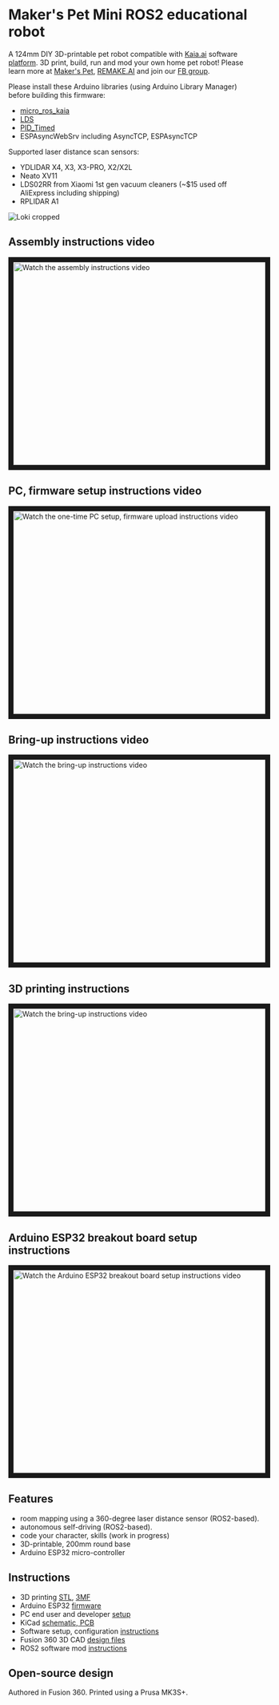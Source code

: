# Maker's Pet Mini ROS2 educational robot

A 124mm DIY 3D-printable pet robot compatible with [Kaia.ai](https://kaia.ai) software [platform](https://github.com/kaiaai/). 3D print, build, run and mod your own home pet robot! Please learn more at [Maker's Pet](https://makerspet.com), [REMAKE.AI](https://remake.ai) and join our [FB group](https://www.facebook.com/groups/243730868651472/).

Please install these Arduino libraries (using Arduino Library Manager) before building this firmware:
- [micro_ros_kaia](https://github.com/kaiaai/micro_ros_arduino_kaiaai)
- [LDS](https://github.com/kaiaai/LDS/)
- [PID_Timed](https://github.com/kaiaai/arduino_pid_timed)
- ESPAsyncWebSrv including AsyncTCP, ESPAsyncTCP

Supported laser distance scan sensors:
- YDLIDAR X4, X3, X3-PRO, X2/X2L
- Neato XV11
- LDS02RR from Xiaomi 1st gen vacuum cleaners (~$15 used off AliExpress including shipping)
- RPLIDAR A1

![Loki cropped](https://github.com/makerspet/makerspet_loki/assets/143911662/9e3857b0-df87-4fda-9d94-bfc53fed399d)

## Assembly instructions video
<a href="http://www.youtube.com/watch?feature=player_embedded&v=WPB2B1DPf_s" target="_blank">
 <img src="http://img.youtube.com/vi/WPB2B1DPf_s/maxresdefault.jpg" alt="Watch the assembly instructions video" width="720" height="405" border="10" />
</a>

## PC, firmware setup instructions video
<a href="http://www.youtube.com/watch?feature=player_embedded&v=XOc5kCE3MC0" target="_blank">
 <img src="http://img.youtube.com/vi/XOc5kCE3MC0/maxresdefault.jpg" alt="Watch the one-time PC setup, firmware upload instructions video" width="720" height="405" border="10" />
</a>

## Bring-up instructions video
<a href="http://www.youtube.com/watch?feature=player_embedded&v=L_XbkA4pwRc" target="_blank">
 <img src="http://img.youtube.com/vi/L_XbkA4pwRc/maxresdefault.jpg" alt="Watch the bring-up instructions video" width="720" height="405" border="10" />
</a>

## 3D printing instructions
<a href="http://www.youtube.com/watch?feature=player_embedded&v=4k6W1QyJMMw" target="_blank">
 <img src="http://img.youtube.com/vi/L_XbkA4pwRc/maxresdefault.jpg" alt="Watch the bring-up instructions video" width="720" height="405" border="10" />
</a>

## Arduino ESP32 breakout board setup instructions
<a href="http://www.youtube.com/watch?feature=player_embedded&v=zizGI8MjANU" target="_blank">
 <img src="http://img.youtube.com/vi/zizGI8MjANU/maxresdefault.jpg" alt="Watch the Arduino ESP32 breakout board setup instructions video" width="720" height="405" border="10" />
</a>

## Features
- room mapping using a 360-degree laser distance sensor (ROS2-based).
- autonomous self-driving (ROS2-based).
- code your character, skills (work in progress)
- 3D-printable, 200mm round base
- Arduino ESP32 micro-controller

## Instructions
- 3D printing [STL](https://github.com/makerspet/3d_models/tree/main/loki_200mm/stl), [3MF](https://github.com/makerspet/3d_models/tree/main/loki_200mm/3mf)
- Arduino ESP32 [firmware](https://github.com/kaiaai/firmware)
- PC end user and developer [setup](https://github.com/kaiaai/docker)
- KiCad [schematic, PCB](https://github.com/makerspet/pcb)
- Software setup, configuration [instructions](https://www.youtube.com/playlist?list=PLOSXKDW70aR8SA16wTB0ou9ClKhv7micy)
- Fusion 360 3D CAD [design files](https://github.com/makerspet/3d_models/tree/main/loki_200mm/fusion360)
- ROS2 software mod [instructions](https://github.com/makerspet/makerspet_loki/tree/main/urdf)

## Open-source design
Authored in Fusion 360. Printed using a Prusa MK3S+.
